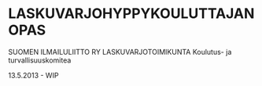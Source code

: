 # LASKUVARJOHYPPYKOULUTTAJAN OPAS

SUOMEN ILMAILULIITTO RY LASKUVARJOTOIMIKUNTA Koulutus- ja turvallisuuskomitea

13.5.2013 - WIP

